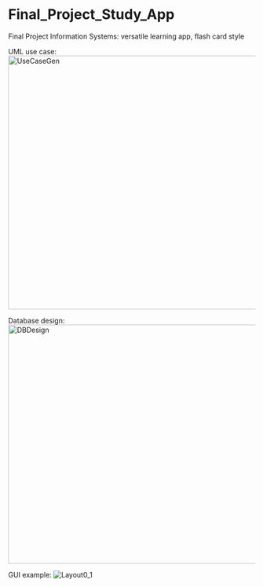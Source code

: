# Final_Project_Study_App
Final Project Information Systems:  versatile learning app, flash card style 


UML use case:
<img width="806" height="516" alt="UseCaseGen" src="https://github.com/user-attachments/assets/cc5a3d45-a56f-4ce6-8805-385963acee72" />

Database design:
<img width="772" height="486" alt="DBDesign" src="https://github.com/user-attachments/assets/5c9faaef-ea80-4e8b-ae0a-bae78a0075b6" />

GUI example:
![Layout0_1](https://github.com/user-attachments/assets/36ce80d2-1cc2-4c61-8e0c-3c32f33dcc65)
